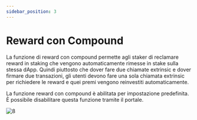 ```yaml
---
sidebar_position: 3
---
```


# Reward con Compound

La funzione di reward con compound permette agli staker di reclamare reward in staking che vengono automaticamente rimesse in stake sulla stessa dApp. Quindi piuttosto che dover fare due chiamate extrinsic e dover firmare due transazioni, gli utenti devono fare una sola chiamata extrinsic per richiedere le reward e quei premi vengono reinvestiti automaticamente.

La funzione reward con compound è abilitata per impostazione predefinita. È possibile disabilitare questa funzione tramite il portale.

![8](img/8.png)
